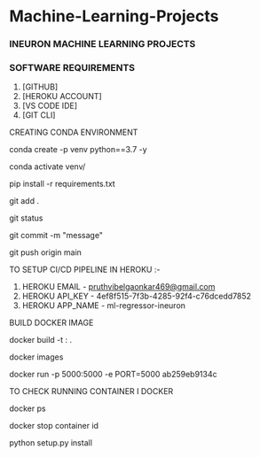 # Machine-Learning-Projects

### INEURON MACHINE LEARNING PROJECTS

### SOFTWARE REQUIREMENTS

1. [GITHUB]
2. [HEROKU ACCOUNT]
3. [VS CODE IDE]
4. [GIT CLI]

CREATING CONDA ENVIRONMENT

conda create -p venv python==3.7 -y

conda activate venv/

pip install -r requirements.txt

git add .

git status

git commit -m "message"

git push origin main

TO SETUP CI/CD PIPELINE IN HEROKU :-

1. HEROKU EMAIL - pruthvibelgaonkar469@gmail.com 
2. HEROKU API_KEY - 4ef8f515-7f3b-4285-92f4-c76dcedd7852
3. HEROKU APP_NAME - ml-regressor-ineuron


BUILD DOCKER IMAGE

docker build -t <image name>:<tagname> .

docker images

docker run -p 5000:5000 -e PORT=5000 ab259eb9134c

TO CHECK RUNNING CONTAINER I DOCKER

docker ps

docker stop container id

python setup.py install


